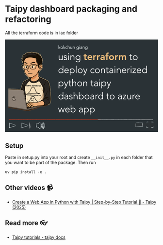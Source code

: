 # Taipy dashboard packaging and refactoring

All the terraform code is in iac folder

<a href="https://youtu.be/KLjq2_Am8xM" target="_blank">
  <img src="https://github.com/kokchun/assets/blob/main/azure/terraform_taipy_web_app.png?raw=true" alt="taipy refactor" width="600">
</a>


## Setup 

Paste in setup.py into your root and create `__init__.py` in each folder that you want to be part of the package. Then run 

```py
uv pip install -e .
```

## Other videos 📹

- [Create a Web App in Python with Taipy | Step-by-Step Tutorial 🐍 - Taipy (2025)](https://www.youtube.com/watch?v=phhnakHSNEE&list=PLhwJzRGWkHBOMFoXHlKie1s3UvOqiY14n&index=7)

## Read more 👓

- [Taipy tutorials - taipy docs](https://docs.taipy.io/en/latest/tutorials/getting_started/)
